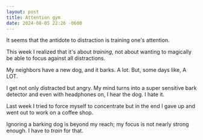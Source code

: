 ```yaml
---
layout: post
title: Attention gym
date: 2024-08-05 22:26 -0600
---
```


It seems that the antidote to distraction is training one's attention.

This week I realized that it's about _training_, not about wanting to magically be able to focus against all distractions.

My neighbors have a new dog, and it barks. A lot. But, some days like, A LOT.

I get not only distracted but angry. My mind turns into a super sensitive bark detector and even with headphones on, I hear the dog. I hate it.

Last week I tried to force myself to concentrate but in the end I gave up and went out to work on a coffee shop.

Ignoring a barking dog is beyond my reach; my focus is not nearly strong enough. I have to _train_ for that.
